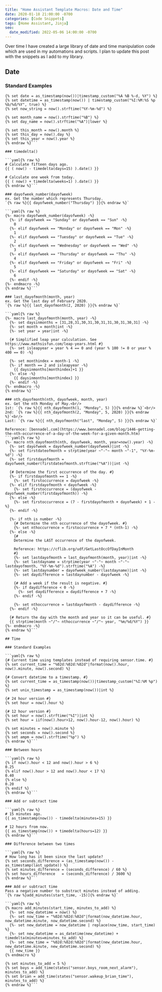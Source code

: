```yaml
---
title: "Home Assistant Template Macros: Date and Time"
date: 2020-01-18 21:00:00 -0700
categories: [Code Snippets]
tags: [Home Assistant, Jinja]
seo:
  date_modified: 2022-05-06 14:00:00 -0700
---
```


Over time I have created a large library of date and time manipulation code which are used in my
automations and scripts. I plan to update this post with the snippets as I add to my library.

## Date

### Standard Examples

```yaml{% raw %}
{% set date = as_timestamp(now())|timestamp_custom("%A %B %-d, %Y") %}
{% set datetime = as_timestamp(now()) | timestamp_custom("%I:%M:%S %p %b/%d/%Y", true) %}
{% set now_string = now().strftime("%Y-%m-%d") %}

{% set month_name = now().strftime("%B") %}
{% set day_name = now().strftime("%A")|lower %}

{% set this_month = now().month %}
{% set this_day = now().day %}
{% set this_year = now().year %}
{% endraw %}```

### timedelta()

```yaml{% raw %}
# Calculate fifteen days ago.
{{ ( now() - timedelta(days=15) ).date() }}

# Calculate one week from today.
{{ ( now() + timedelta(weeks=1) ).date() }}
{% endraw %}```

### dayofweek_number(dayofweek)
ex. Get the number which represents Thursday.
`{% raw %}{{ dayofweek_number("Thursday") }}{% endraw %}`

```yaml{% raw %}
{%- macro dayofweek_number(dayofweek) -%}
  {%- if dayofweek == "Sunday" or dayofweek == "Sun" -%}
    0
  {%- elif dayofweek == "Monday" or dayofweek == "Mon" -%}
    1
  {%- elif dayofweek == "Tuesday" or dayofweek == "Tue" -%}
    2
  {%- elif dayofweek == "Wednesday" or dayofweek == "Wed" -%}
    3
  {%- elif dayofweek == "Thursday" or dayofweek == "Thu" -%}
    4
  {%- elif dayofweek == "Friday" or dayofweek == "Fri" -%}
    5
  {%- elif dayofweek == "Saturday" or dayofweek == "Sat" -%}
    6
  {%- endif -%}
{%- endmacro -%}
{% endraw %}```

### last_dayofmonth(month, year)
ex. Get the last day of February 2020.
`{% raw %}{{ last_dayofmonth(2, 2020) }}{% endraw %}`

```yaml{% raw %}
{%- macro last_dayofmonth(month, year) -%}
  {%- set daysinmonths = [31,28,31,30,31,30,31,31,30,31,30,31] -%}
  {%- set month = month|int -%}
  {%- set year = year|int -%}

  {# Simplified leap year calculation. See https://www.mathsisfun.com/leap-years.html #}
  {%- set isleapyear = year % 4 == 0 and (year % 100 != 0 or year % 400 == 0) -%}

  {%- set monthindex = month-1 -%}
  {%- if month == 2 and isleapyear -%}
    {{ daysinmonths[monthindex]+1 }}
  {%- else -%}
    {{ daysinmonths[monthindex] }}
  {%- endif -%}
{%- endmacro -%}
{% endraw %}```

### nth_dayofmonth(nth, dayofweek, month, year)
ex. Get the nth Monday of May.<br/>
1st: `{% raw %}{{ nth_dayofmonth(1, "Monday", 5) }}{% endraw %}`<br/>
2nd: `{% raw %}{{ nth_dayofmonth(2, "Monday", 5, 2020) }}{% endraw %}`<br/>
Last: `{% raw %}{{ nth_dayofmonth("last", "Monday", 5) }}{% endraw %}`

Reference: [bennadel.com](https://www.bennadel.com/blog/1446-getting-the-nth-occurrence-of-a-day-of-the-week-for-a-given-month.htm)
```yaml{% raw %}
{%- macro nth_dayofmonth(nth, dayofweek, month, year=now().year) -%}
  {%- set dayofweek = dayofweek_number(dayofweek)|int -%}
  {%- set firstdateofmonth = strptime(year ~"-"~ month ~"-1", "%Y-%m-%d") -%}
  {%- set firstdayofmonth = dayofweek_number(firstdateofmonth.strftime("%A"))|int -%}

  {# Determine the first occurrence of the day. #}
  {%- if firstdayofmonth == 1 -%}
    {%- set firstoccurrence = dayofweek -%}
  {%- elif firstdayofmonth < dayofweek -%}
    {%- set firstoccurrence = (dayofweek - dayofweek_number(firstdayofmonth)) -%}
  {%- else -%}
    {%- set firstoccurrence = (7 - firstdayofmonth + dayofweek) + 1 -%}
  {%- endif -%}

  {%- if nth is number -%}
    {# Determine the nth occurrence of the dayofweek. #}
    {%- set nthoccurrence = firstoccurrence + 7 * (nth-1) -%}
  {%- else -%}
    {#
    Determine the LAST occurrence of the dayofweek.

    Reference: https://cflib.org/udf/GetLastOccOfDayInMonth
    #}
    {%- set lastdayofmonth = last_dayofmonth(month, year)|int -%}
    {%- set lastdayname = strptime(year ~"-"~ month ~"-"~ lastdayofmonth, "%Y-%m-%d").strftime("%A") -%}
    {%- set lastdaynumber = dayofweek_number(lastdayname)|int -%}
    {%- set daydifference = lastdaynumber - dayofweek -%}

    {# Add a week if the result is negative. #}
    {%- if daydifference < 0 -%}
      {%- set daydifference = daydifference + 7 -%}
    {%- endif -%}

    {%- set nthoccurrence = lastdayofmonth - daydifference -%}
  {%- endif -%}

  {# Return the day with the month and year so it can be useful. #}
  {{ strptime(month ~"/"~ nthoccurrence ~"/"~ year, "%m/%d/%Y") }}
{%- endmacro -%}
{% endraw %}```

## Time

### Standard Examples

```yaml{% raw %}
{# Current time using templates instead of requiring sensor.time. #}
{% set current_time = "%02d:%02d:%02d"|format(now().hour, now().minute, now().second) %}

{# Convert datetime to a timestamp. #}
{% set current_time = as_timestamp(now())|timestamp_custom("%I:%M %p") %}
{% set unix_timestamp = as_timestamp(now())|int %}

{# 24 hour version #}
{% set hour = now().hour %}

{# 12 hour version #}
{% set hour = now().strftime("%I")|int %}
{% set hour = iif(now().hour>12, now().hour-12, now().hour) %}

{% set minutes = now().minute %}
{% set seconds = now().second %}
{% set ampm = now().strftime("%p") %}
{% endraw %}```

### Between hours

```yaml{% raw %}
{% if now().hour < 12 and now().hour > 6 %}
0.25
{% elif now().hour > 12 and now().hour < 17 %}
0.40
{% else %}
0.20
{% endif %}
{% endraw %}```

### Add or subtract time

```yaml{% raw %}
# 15 minutes ago.
{{ as_timestamp(now()) - timedelta(minutes=15) }}

# 12 hours from now.
{{ as_timestamp(now()) + timedelta(hours=12) }}
{% endraw %}```

### Difference between two times

```yaml{% raw %}
# How long has it been since the last update?
{% set seconds_difference = (as_timestamp(now()) - as_timestamp(last_update)) %}
{% set minutes_difference = (seconds_difference) / 60 %}
{% set hours_difference   = (seconds_difference) / 3600 %}
{% endraw %}```

### Add or subtract time
Pass a negative number to substract minutes instead of adding.
`{% raw %}add_minutes(start_time, -15)]{% endraw %}`

```yaml{% raw %}
{% macro add_minutes(start_time, minutes_to_add) %}
  {%- set now_datetime = now() %}
  {%- set now_time = "%02d:%02d:%02d"|format(now_datetime.hour, now_datetime.minute, now_datetime.second) %}
  {%- set new_datetime = now_datetime | replace(now_time, start_time) %}
  {%- set new_datetime = as_datetime(new_datetime) + timedelta(minutes=minutes_to_add) %}
  {%- set new_time = "%02d:%02d:%02d"|format(new_datetime.hour, new_datetime.minute, new_datetime.second) %}
  {{ new_time }}
{% endmacro %}

{% set minutes_to_add = 5 %}
{% set boys = add_time(states("sensor.boys_room_next_alarm"), minutes_to_add) %}
{% set brian = add_time(states("sensor.wakeup_brian_time"), minutes_to_add) %}
{% endraw %}```
